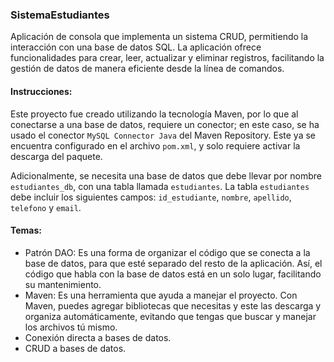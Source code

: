 ### SistemaEstudiantes

Aplicación de consola que implementa un sistema CRUD, permitiendo la interacción con una base de datos SQL. La aplicación ofrece funcionalidades para crear, leer, actualizar y eliminar registros, facilitando la gestión de datos de manera eficiente desde la línea de comandos.

#### Instrucciones:

Este proyecto fue creado utilizando la tecnología Maven, por lo que al conectarse a una base de datos, requiere un conector; en este caso, se ha usado el conector `MySQL Connector Java` del Maven Repository. Este ya se encuentra configurado en el archivo `pom.xml`, y solo requiere activar la descarga del paquete.

Adicionalmente, se necesita una base de datos que debe llevar por nombre `estudiantes_db`, con una tabla llamada `estudiantes`. La tabla `estudiantes` debe incluir los siguientes campos: `id_estudiante`, `nombre`, `apellido`, `telefono` y `email`.

#### Temas:

- Patrón DAO: Es una forma de organizar el código que se conecta a la base de datos, para que esté separado del resto de la aplicación. Así, el código que habla con la base de datos está en un solo lugar, facilitando su mantenimiento.
- Maven: Es una herramienta que ayuda a manejar el proyecto. Con Maven, puedes agregar bibliotecas que necesitas y este las descarga y organiza automáticamente, evitando que tengas que buscar y manejar los archivos tú mismo.
- Conexión directa a bases de datos.
- CRUD a bases de datos.
